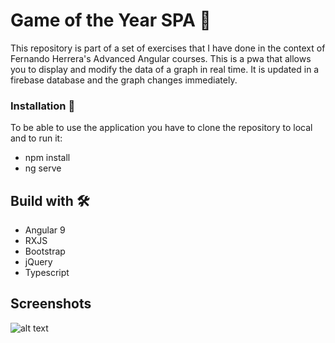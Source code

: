 # Game of the Year SPA 🚀

This repository is part of a set of exercises that I have done in the context of Fernando Herrera's Advanced Angular courses.
This is a pwa that allows you to display and modify the data of a graph in real time. It is updated in a firebase database and the graph changes immediately.


### Installation 🔧

To be able to use the application you have to clone the repository to local and to run it:
* npm install
* ng serve

## Build with 🛠️

* Angular 9
* RXJS
* Bootstrap
* jQuery
* Typescript


## Screenshots 
![alt text](https://github.com/alexdelahaba/GOTY/blob/master/src/assets/screenshots/1.PNG?raw=true)

